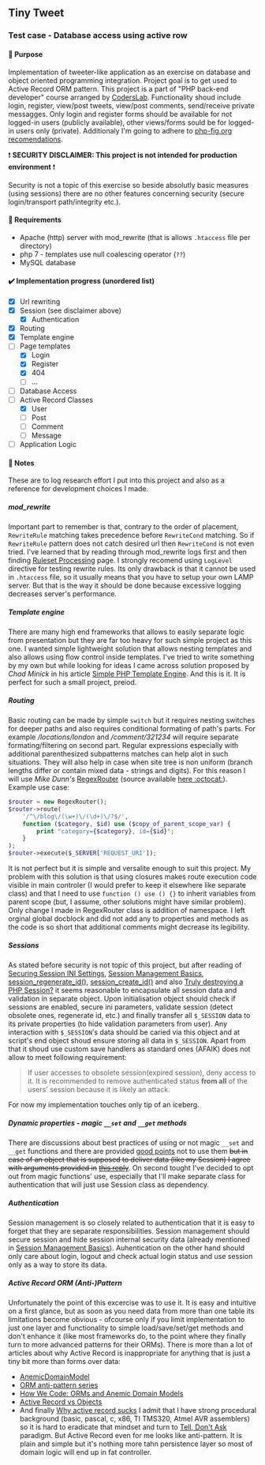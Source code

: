 ## Tiny Tweet
### Test case - Database access using active row
#### :pushpin: Purpose
Implementation of tweeter-like application as an exercise on database and object oriented programming integration. Project goal is to get used to Active Record ORM pattern. This project is a part of "PHP back-end developer" course arranged by [CodersLab](https://coderslab.pl).  Functionality shoud include login, register, view/post tweets, view/post comments, send/receive private messagges. Only login and register forms should be available for not logged-in users (publicly available), other views/forms sould be for logged-in users only (private).
Additionaly I'm going to adhere to [php-fig.org recomendations](https://www.php-fig.org).

:exclamation: **SECURITY DISCLAIMER: This project is not intended for production environment** :exclamation:

Security is not a topic of this exercise so beside absolutly basic measures (using sessions) there are no other features concerning security (secure login/transport path/integrity etc.).

#### :wrench: Requirements
- Apache (http) server with mod_rewrite (that is allows `.htaccess` file per directory)
- php 7 - templates use null coalescing operator (`??`)
- MySQL database

#### :heavy_check_mark: Implementation progress (unordered list)

- [x] Url rewriting
- [x] Session (see disclaimer above)
    - [x] Authentication
- [x] Routing
- [x] Template engine
- [ ] Page templates
    - [x] Login
    - [x] Register
    - [x] 404
    - [ ] ...
- [ ] Database Access
- [ ] Active Record Classes
    - [x] User
    - [ ] Post
    - [ ] Comment
    - [ ] Message
- [ ] Application Logic

#### :paperclip: Notes
These are to log research effort I put into this project and also as a reference for development choices I made.

##### mod_rewrite
Important part to remember is that, contrary to the order of placement, `RewriteRule` matching takes precedence before `RewriteCond` matching. So if `RewriteRule` pattern does not catch desired url then `RewriteCond` is not even tried. I've learned that by reading through mod_rewrite logs first and then finding [Ruleset Processing](https://httpd.apache.org/docs/2.4/rewrite/tech.html#InternalRuleset) page. I strongly recomend using `LogLevel` directive for testing rewrite rules. Its only drawback is that it cannot be used in `.htaccess` file, so it usually means that you have to setup your own LAMP server. But that is the way it should be done because excessive logging decreases server's performance.

##### Template engine
There are many high end frameworks that allows to easily separate logic from presentation but they are far too heavy for such simple project as this one. I wanted simple lightweight solution that allows nesting templates and also allows using flow control inside templates. I've tried to write something by my own but while looking for ideas I came across solution proposed by _Chad Minick_ in his article [Simple PHP Template Engine](http://chadminick.com/articles/simple-php-template-engine.html). And this is it. It is perfect for such a small project, preiod.

##### Routing
Basic routing can be made by simple `switch` but it requires nesting switches for deeper paths and also requires conditional formating of path's parts. For example _/locations/london_ and _/comment/321234_ will require separate formating/filtering on second part. Regular expressions especially with additional parenthesized subpatterns matches can help alot in such situations. They will also help in case when site tree is non uniform (branch lengths differ or contain mixed data - strings and digits). For this reason I will use _Mike Dunn's_ [RegexRouter](http://blog.moagrius.com/php/php-regexrouter/) (source available [here :octocat:](https://github.com/moagrius/RegexRouter)). Example use case:
```php
$router = new RegexRouter();
$router->route(
    '/^\/blog\/(\w+)\/(\d+)\/?$/',
    function ($category, $id) use ($copy_of_parent_scope_var) {
        print "category={$category}, id={$id}";
    }
);
$router->execute($_SERVER['REQUEST_URI']);
```
It is not perfect but it is simple and versalite enough to suit this project. My problem with this solution is that using closures makes route execution code visible in main controler (I would prefer to keep it elsewhere like separate class) and that I need to use `function () use () {}` to inherit variables from parent scope (but, I assume, other solutions might have similar problem). Only change I made in RegexRouter class is addition of namespace. I left orginal global docblock and did not add any to properties and methods as the code is so short that additional comments might decrease its legibility.

##### Sessions
As stated before security is not topic of this project, but after reading of [Securing Session INI Settings](http://php.net/manual/en/session.security.ini.php), [Session Management Basics](http://php.net/manual/en/features.session.security.management.php), [session_regenerate_id()](http://php.net/manual/en/function.session-regenerate-id.php), [session_create_id()](http://php.net/manual/en/function.session-create-id.php) and also [Truly destroying a PHP Session?](https://stackoverflow.com/a/509056/9418958) it seems reasonable to encapsulate all session data and validation in separate object. Upon initialisation object should check if sessions are enabled, secure ini parameters, validate session (detect obsolete ones, regenerate id, etc.) and finally transfer all `$_SESSION` data to its private properties (to hide validation parameters from user). Any interaction with `$_SESSION`'s data should be caried via this object and at script's end object shoud ensure storing all data in `$_SESSION`. Apart from that it shoud use custom save handlers as standard ones (AFAIK) does not allow to meet following requirement:
> If user accesses to obsolete session(expired session), deny access to it. It is recommended to remove authenticated status **from all** of the users' session because it is likely an attack.

For now my implementation touches only tip of an iceberg.

##### Dynamic properties - magic `__set` and `__get` methods
There are discussions about best practices of using or not magic `__set` and `__get` functions and there are provided [good points](https://www.masterzendframework.com/php/php-magic-methods-or-not/) not to use them ~~but in case of an object that is supposed to deliver data (like my Session) I agree with arguments provided in~~ [~~this reply~~](https://stackoverflow.com/a/6185525). On second tought I've decided to opt out from magic functions' use, especially that I'll make separate class for authentication that will just use Session class as dependency.

##### Authentication
Session management is so closely related to authentication that it is easy to forget that they are separate responsibilities. Session management should secure session and hide session internal security data (already mentioned in [Session Management Basics](http://php.net/manual/en/features.session.security.management.php)). Auhentication on the other hand should only care about login, logout and check actual login status and use session only as a way to store its data.

##### Active Record ORM (Anti-)Pattern
Unfortunately the point of this excercise was to use it. It is easy and intuitive on a first glance, but as soon as you need data from more than one table its limitations become obvious - ofcourse only if you limit implementation to just one layer and functionality to simple load/save/set/get methods and don't enhance it (like most frameworks do, to the point where they finally turn to more advanced patterns for their ORMs). There is more than a lot of articles about why Active Record is inappropriate for anything that is just a tiny bit more than forms over data:
- [AnemicDomainModel](https://martinfowler.com/bliki/AnemicDomainModel.html)
- [ORM anti-pattern series](https://www.mehdi-khalili.com/orm-anti-patterns-series)
- [How We Code: ORMs and Anemic Domain Models](http://fideloper.com/how-we-code)
- [Active Record vs Objects](https://sites.google.com/site/unclebobconsultingllc/active-record-vs-objects)
- And finally [Why active record sucks](https://kore-nordmann.de/blog/why_active_record_sucks.html)
I admit that I have strong procedural background (basic, pascal, c, x86, TI TMS320, Atmel AVR  assemblers) so it is hard to eradicate that mindset and turn to [Tell, Don't Ask](https://pragprog.com/articles/tell-dont-ask) paradigm. But Active Record even for me looks like anti-pattern. It is plain and simple but it's nothing more tahn persistence layer so most of domain logic will end up in fat controller.

